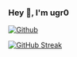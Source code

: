 ### Hey 👋, I'm ugr0

[![Github](https://img.shields.io/github/followers/ugr0?label=Follow&style=social)](https://github.com/ugr0)

[![GitHub Streak](https://streak-stats.demolab.com/?user=ugr0&theme=modern-lilac)](https://git.io/streak-stats)
